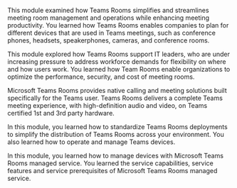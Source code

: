 This module examined how Teams Rooms simplifies and streamlines meeting room management and operations while enhancing meeting productivity. You learned how Teams Rooms enables companies to plan for different devices that are used in Teams meetings, such as conference phones, headsets, speakerphones, cameras, and conference rooms.

This module explored how Teams Rooms support IT leaders, who are under increasing pressure to address workforce demands for flexibility on where and how users work. You learned how Team Rooms enable organizations to optimize the performance, security, and cost of meeting rooms.

Microsoft Teams Rooms provides native calling and meeting solutions built specifically for the Teams user. Teams Rooms delivers a complete Teams meeting experience, with high-definition audio and video, on Teams certified 1st and 3rd party hardware. 

In this module, you learned how to standardize Teams Rooms deployments to simplify the distribution of Teams Rooms across your environment. You also learned how to operate and manage Teams devices.

In this module, you learned how to manage devices with Microsoft Teams Rooms managed service. You learned the service capabilities, service features and service prerequisites of Microsoft Teams Rooms managed service.